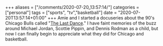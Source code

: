 +++
aliases = ["/comments/2020-07-20_13:57:14/"]
categories = ["personal"]
tags = ["sports", "tv","basketball"]
date = "2020-07-20T13:57:14+01:00"
+++
 Amie and I started a docuseries about the 90's Chicago Bulls called "[The Last Dance](https://www.netflix.com/title/80203144)." I have faint memories of the buzz around Michael Jordan, Scottie Pippin, and Dennis Rodman as a child, but now I can finally begin to appreciate what they did for Chicago and basketball.
